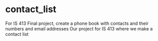 # contact_list
For IS 413 Final project, create a phone book with contacts and their numbers and email addresses
Our project for IS 413 where we make a contact list
